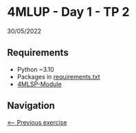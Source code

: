 # 4MLUP - Day 1 - TP 2
30/05/2022

## Requirements
- Python ~3.10
- Packages in [requirements.txt](https://github.com/EmpireDemocratiqueDuPoulpe/4MLUP-Day1-TP2/blob/main/requirements.txt)
- [4MLSP-Module](https://github.com/EmpireDemocratiqueDuPoulpe/4MLSP-Module)

## Navigation
[<-- Previous exercise](https://github.com/EmpireDemocratiqueDuPoulpe/4MLUP-Day1-TP1/tree/main)
